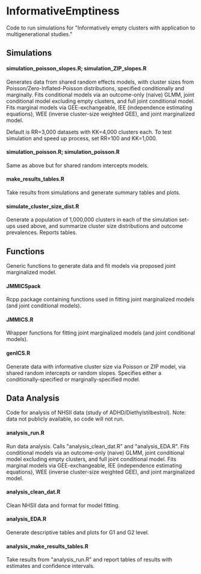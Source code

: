 # InformativeEmptiness
Code to run simulations for "Informatively empty clusters with application to multigenerational studies." 

## Simulations
#### simulation_poisson_slopes.R; simulation_ZIP_slopes.R 
Generates data from shared random effects models, with cluster sizes from Poisson/Zero-Inflated-Poisson distributions, specified conditionally and marginally. Fits conditional models via an outcome-only (naive) GLMM, joint conditional model excluding empty clusters, and full joint conditional model. Fits marginal models via GEE-exchangeable, IEE (independence estimating equations), WEE (inverse cluster-size weighted GEE), and joint marginalized model.

Default is RR=3,000 datasets with KK=4,000 clusters each. To test simulation and speed up process, set RR=100 and KK=1,000.

#### simulation_poisson.R; simulation_poisson.R
Same as above but for shared random intercepts models.
#### make_results_tables.R
Take results from simulations and generate summary tables and plots.
#### simulate_cluster_size_dist.R
Generate a population of 1,000,000 clusters in each of the simulation set-ups used above, and summarize cluster size distributions and outcome prevalences. Reports tables.

## Functions
Generic functions to generate data and fit models via proposed joint marginalized model.
#### JMMICSpack
Rcpp package containing functions used in fitting joint marginalized models (and joint conditional models).
#### JMMICS.R
Wrapper functions for fitting joint marginalized models (and joint conditional models).
#### genICS.R
Generate data with informative cluster size via Poisson or ZIP model, via shared random intercepts or random slopes. Specifies either a conditionally-specified or marginally-specified model.

## Data Analysis
Code for analysis of NHSII data (study of ADHD/Diethylstilbestrol). Note: data not publicly available, so code will not run.
#### analysis_run.R
Run data analysis. Calls "analysis_clean_dat.R" and "analysis_EDA.R". Fits conditional models via an outcome-only (naive) GLMM, joint conditional model excluding empty clusters, and full joint conditional model. Fits marginal models via GEE-exchangeable, IEE (independence estimating equations), WEE (inverse cluster-size weighted GEE), and joint marginalized model.
#### analysis_clean_dat.R
Clean NHSII data and format for model fitting.
#### analysis_EDA.R
Generate descriptive tables and plots for G1 and G2 level.
#### analysis_make_results_tables.R
Take results from "analysis_run.R" and report tables of results with estimates and confidence intervals.

